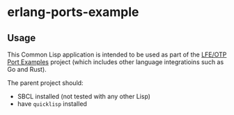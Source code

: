 # erlang-ports-example

## Usage

This Common Lisp application is intended to be used as part of the [LFE/OTP Port Examples](https://github.com/lfex/port-examples) project (which includes other language integratioins such as Go and Rust).

The parent project should:

* SBCL installed (not tested with any other Lisp)
* have `quicklisp` installed
